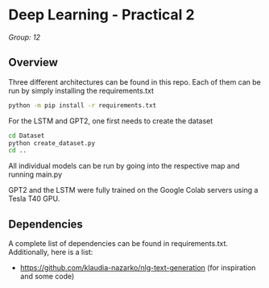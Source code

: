 # Deep Learning - Practical 2
*Group: 12*

## Overview

Three different architectures can be found in this repo. Each of them can be run by simply installing the requirements.txt

```bash
python -m pip install -r requirements.txt
```

For the LSTM and GPT2, one first needs to create the dataset

```bash
cd Dataset
python create_dataset.py
cd ..
```

All individual models can be run by going into the respective map and running main.py

GPT2 and the LSTM were fully trained on the Google Colab servers using a Tesla T40 GPU.

## Dependencies

A complete list of dependencies can be found in requirements.txt. Additionally, here is a list:

- https://github.com/klaudia-nazarko/nlg-text-generation (for inspiration and some code)
